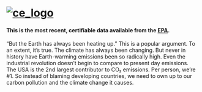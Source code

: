 # [![ce_logo](https://github.com/swirlcm/CoolEffect/blob/master/Screen%20Shot%202018-03-20%20at%2011.40.14%20AM.png?raw=true)](https://www.youtube.com/watch?time_continue=13&v=owVODsX9UwM)
#### This is the most recent, certifiable data available from the [EPA](https://www.epa.gov/air-emissions-inventories/air-pollutant-emissions-trends-data).
“But the Earth has always been heating up.” This is a popular argument. To an extent, it’s true. The climate has always been changing. But never in history have Earth-warming emissions been so radically high. Even the industrial revolution doesn’t begin to compare to present day emissions. The USA is the 2nd largest contributor to CO₂ emissions. Per person, we’re #1. So instead of blaming developing countries, we need to own up to our carbon pollution and the climate change it causes.
